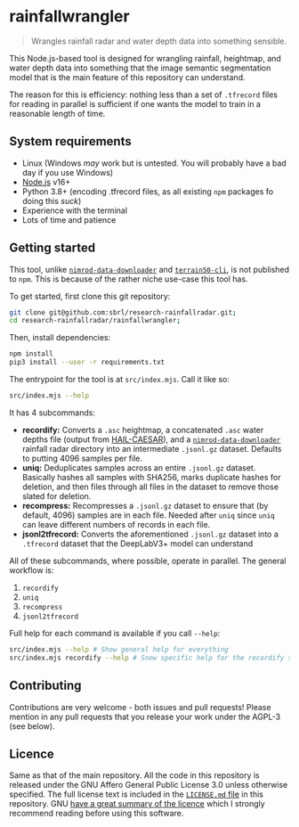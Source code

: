 # rainfallwrangler

> Wrangles rainfall radar and water depth data into something sensible.

This Node.js-based tool is designed for wrangling rainfall, heightmap, and water depth data into something that the image semantic segmentation model that is the main feature of this repository can understand.

The reason for this is efficiency: nothing less than a set of `.tfrecord` files for reading in parallel is sufficient if one wants the model to train in a reasonable length of time.


## System requirements
 - Linux (Windows *may* work but is untested. You will probably have a bad day if you use Windows)
 - [Node.js](https://nodejs.org/en) v16+
 - Python 3.8+ (encoding .tfrecord files, as all existing `npm` packages fo  doing this *suck*)
 - Experience with the terminal
 - Lots of time and patience


## Getting started
This tool, unlike [`nimrod-data-downloader`](https://www.npmjs.com/package/nimrod-data-downloader) and [`terrain50-cli`](https://www.npmjs.com/package/terrain50-cli), is not published to `npm`. This is because of the rather niche use-case this tool has.

To get started, first clone this git repository:

```bash
git clone git@github.com:sbrl/research-rainfallradar.git;
cd research-rainfallradar/rainfallwrangler;
```

Then, install dependencies:

```bash
npm install
pip3 install --user -r requirements.txt
```

The entrypoint for the tool is at `src/index.mjs`. Call it like so:

```bash
src/index.mjs --help
```

It has 4 subcommands:

- **recordify:** Converts a `.asc` heightmap, a concatenated `.asc` water depths file (output from [HAIL-CAESAR](https://github.com/sbrl/HAIL-CAESAR)), and a [`nimrod-data-downloader`](https://www.npmjs.com/package/nimrod-data-downloader) rainfall radar directory into an intermediate `.jsonl.gz` dataset. Defaults to putting 4096 samples per file.
- **uniq:** Deduplicates samples across an entire `.jsonl.gz` dataset. Basically hashes all samples with SHA256, marks duplicate hashes for deletion, and then files through all files in the dataset to remove those slated for deletion.
- **recompress:** Recompresses a `.jsonl.gz` dataset to ensure that (by default, 4096) samples are in each file. Needed after `uniq` since `uniq` can leave different numbers of records in each file.
- **jsonl2tfrecord:** Converts the aforementioned `.jsonl.gz` dataset into a `.tfrecord` dataset that the DeepLabV3+ model can understand

All of these subcommands, where possible, operate in parallel. The general workflow is:

1. `recordify`
2. `uniq`
3. `recompress`
4. `jsonl2tfrecord`

Full help for each command is available if you call `--help`:

```bash
src/index.mjs --help # Show general help for everything
src/index.mjs recordify --help # Snow specific help for the recordify subcommand
```


## Contributing
Contributions are very welcome - both issues and pull requests! Please mention in any pull requests that you release your work under the AGPL-3 (see below).


## Licence
Same as that of the main repository. All the code in this repository is released under the GNU Affero General Public License 3.0 unless otherwise specified. The full license text is included in the [`LICENSE.md` file](./LICENSE.md) in this repository. GNU [have a great summary of the licence](https://www.gnu.org/licenses/#AGPL) which I strongly recommend reading before using this software.